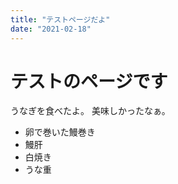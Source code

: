 ```yaml
---
title: "テストページだよ"
date: "2021-02-18"
---
```


# テストのページです
うなぎを食べたよ。
美味しかったなぁ。

- 卵で巻いた鰻巻き
- 鰻肝
- 白焼き
- うな重

